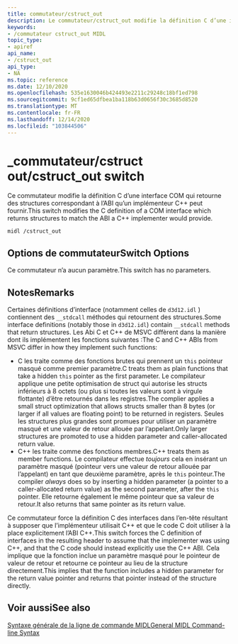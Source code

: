 ```yaml
---
title: commutateur/cstruct_out
description: Le commutateur/cstruct_out modifie la définition C d’une interface COM qui retourne des structures pour qu’elles correspondent à l’ABI qu’un implémenteur C++ peut fournir.
keywords:
- /commutateur cstruct_out MIDL
topic_type:
- apiref
api_name:
- /cstruct_out
api_type:
- NA
ms.topic: reference
ms.date: 12/10/2020
ms.openlocfilehash: 535e1630046b424493e2211c29248c18bf1ed798
ms.sourcegitcommit: 9cf1ed65dfbea1ba118b63d0656f30c3685d8520
ms.translationtype: MT
ms.contentlocale: fr-FR
ms.lasthandoff: 12/14/2020
ms.locfileid: "103844506"
---
```

# <a name="cstruct_out-switch"></a><span data-ttu-id="9931d-104">\_commutateur/cstruct out</span><span class="sxs-lookup"><span data-stu-id="9931d-104">/cstruct\_out switch</span></span>

<span data-ttu-id="9931d-105">Ce commutateur modifie la définition C d’une interface COM qui retourne des structures correspondant à l’ABI qu’un implémenteur C++ peut fournir.</span><span class="sxs-lookup"><span data-stu-id="9931d-105">This switch modifies the C definition of a COM interface which returns structures to match the ABI a C++ implementer would provide.</span></span>

``` syntax
midl /cstruct_out
```

## <a name="switch-options"></a><span data-ttu-id="9931d-106">Options de commutateur</span><span class="sxs-lookup"><span data-stu-id="9931d-106">Switch Options</span></span>

<span data-ttu-id="9931d-107">Ce commutateur n’a aucun paramètre.</span><span class="sxs-lookup"><span data-stu-id="9931d-107">This switch has no parameters.</span></span>

## <a name="remarks"></a><span data-ttu-id="9931d-108">Notes</span><span class="sxs-lookup"><span data-stu-id="9931d-108">Remarks</span></span>

<span data-ttu-id="9931d-109">Certaines définitions d’interface (notamment celles de `d3d12.idl` ) contiennent des `__stdcall` méthodes qui retournent des structures.</span><span class="sxs-lookup"><span data-stu-id="9931d-109">Some interface definitions (notably those in `d3d12.idl`) contain `__stdcall` methods that return structures.</span></span> <span data-ttu-id="9931d-110">Les Abi C et C++ de MSVC diffèrent dans la manière dont ils implémentent les fonctions suivantes :</span><span class="sxs-lookup"><span data-stu-id="9931d-110">The C and C++ ABIs from MSVC differ in how they implement such functions:</span></span>

* <span data-ttu-id="9931d-111">C les traite comme des fonctions brutes qui prennent un `this` pointeur masqué comme premier paramètre.</span><span class="sxs-lookup"><span data-stu-id="9931d-111">C treats them as plain functions that take a hidden `this` pointer as the first parameter.</span></span> <span data-ttu-id="9931d-112">Le compilateur applique une petite optimisation de struct qui autorise les structs inférieurs à 8 octets (ou plus si toutes les valeurs sont à virgule flottante) d’être retournés dans les registres.</span><span class="sxs-lookup"><span data-stu-id="9931d-112">The complier applies a small struct optimization that allows structs smaller than 8 bytes (or larger if all values are floating point) to be returned in registers.</span></span> <span data-ttu-id="9931d-113">Seules les structures plus grandes sont promues pour utiliser un paramètre masqué et une valeur de retour allouée par l’appelant.</span><span class="sxs-lookup"><span data-stu-id="9931d-113">Only larger structures are promoted to use a hidden parameter and caller-allocated return value.</span></span>
* <span data-ttu-id="9931d-114">C++ les traite comme des fonctions membres.</span><span class="sxs-lookup"><span data-stu-id="9931d-114">C++ treats them as member functions.</span></span> <span data-ttu-id="9931d-115">Le compilateur effectue *toujours* cela en insérant un paramètre masqué (pointeur vers une valeur de retour allouée par l’appelant) en tant que deuxième paramètre, après le `this` pointeur.</span><span class="sxs-lookup"><span data-stu-id="9931d-115">The compiler *always* does so by inserting a hidden parameter (a pointer to a caller-allocated return value) as the second parameter, after the `this` pointer.</span></span> <span data-ttu-id="9931d-116">Elle retourne également le même pointeur que sa valeur de retour.</span><span class="sxs-lookup"><span data-stu-id="9931d-116">It also returns that same pointer as its return value.</span></span>

<span data-ttu-id="9931d-117">Ce commutateur force la définition C des interfaces dans l’en-tête résultant à supposer que l’implémenteur utilisait C++ et que le code C doit utiliser à la place explicitement l’ABI C++.</span><span class="sxs-lookup"><span data-stu-id="9931d-117">This switch forces the C definition of interfaces in the resulting header to assume that the implementer was using C++, and that the C code should instead explicitly use the C++ ABI.</span></span> <span data-ttu-id="9931d-118">Cela implique que la fonction inclue un paramètre masqué pour le pointeur de valeur de retour et retourne ce pointeur au lieu de la structure directement.</span><span class="sxs-lookup"><span data-stu-id="9931d-118">This implies that the function includes a hidden parameter for the return value pointer and returns that pointer instead of the structure directly.</span></span>

## <a name="see-also"></a><span data-ttu-id="9931d-119">Voir aussi</span><span class="sxs-lookup"><span data-stu-id="9931d-119">See also</span></span>

<dl> <dt>

[<span data-ttu-id="9931d-120">Syntaxe générale de la ligne de commande MIDL</span><span class="sxs-lookup"><span data-stu-id="9931d-120">General MIDL Command-line Syntax</span></span>](general-midl-command-line-syntax.md)
</dt> </dl>
